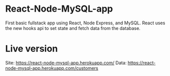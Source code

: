 # React-Node-MySQL-app
First basic fullstack app using React, Node Express, and MySQL. React uses the new hooks api to set state and fetch data from the database.

# Live version
Site: https://react-node-mysql-app.herokuapp.com/
Data: https://react-node-mysql-app.herokuapp.com/customers
